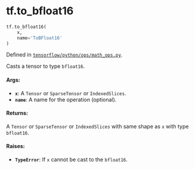 <div itemscope itemtype="http://developers.google.com/ReferenceObject">
<meta itemprop="name" content="tf.to_bfloat16" />
<meta itemprop="path" content="Stable" />
</div>

# tf.to_bfloat16

``` python
tf.to_bfloat16(
    x,
    name='ToBFloat16'
)
```



Defined in [`tensorflow/python/ops/math_ops.py`](/code/stable/tensorflow/python/ops/math_ops.py).

Casts a tensor to type `bfloat16`.

#### Args:

* <b>`x`</b>: A `Tensor` or `SparseTensor` or `IndexedSlices`.
* <b>`name`</b>: A name for the operation (optional).


#### Returns:

A `Tensor` or `SparseTensor` or `IndexedSlices` with same shape as `x` with
type `bfloat16`.


#### Raises:

* <b>`TypeError`</b>: If `x` cannot be cast to the `bfloat16`.